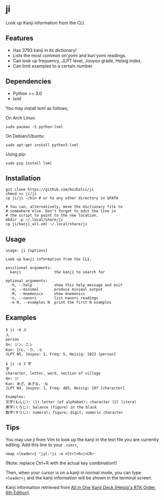 # ji

Look up Kanji information from the CLI.

## Features

* Has 3793 kanji in its dictionary!
* Lists the most common on'yomi and kun'yomi readings.
* Can look up frequency, JLPT level, Jouyou grade, Heisig index.
* Can limit examples to a certain number.

## Dependencies

* Python >= 3.0
* lxml

You may install lxml as follows,

On Arch Linux:

    sudo pacman -S python-lxml

On Debian/Ubuntu:

    sudo apt-get install python3-lxml

Using pip:

    sudo pip install lxml

## Installation

    git clone https://github.com/bozbalci/ji
    chmod +x ji/ji
    cp ji/ji ~/bin # or to any other directory in $PATH

    # You can, alternatively, move the dictionary file to
    # somewhere else. Don't forget to edit the line in
    # the script to point to the new location.
    mkdir -p ~/.local/share/ji
    cp ji/kanji_all.xml ~/.local/share/ji

## Usage

    usage: ji [options]

    Look up kanji information from the CLI.

    positional arguments:
      kanji               the kanji to search for

    optional arguments:
      -h, --help          show this help message and exit
      -m, --minimal       produce minimal output
      -M, --mnemonics     show mnemonics
      -n, --nanori        list nanori readings
      -e N, --examples N  print the first N examples

## Examples

    $ ji -m 人
    人
    person
    On: ジン、ニン
    Kun: ひと、-り、-と
    JLPT N5, Jouyou: 1, Freq: 5, Heisig: 1023 [person]

    $ ji -e 3 字
    字
    character, letter, word, section of village
    On: ジ
    Kun: あざ、あざな、-な
    JLPT N4, Jouyou: 1, Freq: 485, Heisig: 197 [character]

    Examples:
    文字(もんじ): (1) letter (of alphabet); character (2) literal
    黒字(くろじ): balance (figure) in the black
    数字(すうじ): numeral; figure; digit; numeric character

## Tips

You may use ji from Vim to look up the kanji in the text file you are currently editing. Add this line to your `.vimrc`,

    nmap <leader>j "jyl:!ji -m <Ctrl+R>j<CR>

(Note: replace Ctrl+R with the actual key combination!)

Then, when your cursor is on a kanji in normal mode, you can type `<leader>j` and the kanji information will be shown in the terminal screen.

Kanji information retrieved from [All in One Kanji Deck (Heisig's RTK Order, 6th Edition)](https://ankiweb.net/shared/info/1862058740).
